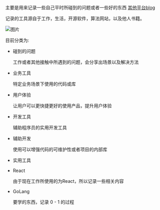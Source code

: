 主要是用来记录一些自己平时所碰到的问题或者一些好的东西 [其他平台blog](https://blog.nowcoder.net/happy315)

记录的工具源自于工作，生活，开源软件，算法网站，以及他人书籍。

![图片](https://s3.bmp.ovh/imgs/2022/06/16/76796a98ca7af042.png)

目前分类为:

- 碰到的问题
  
  工作或者其他接触中所遇到的问题，会分享出场景以及解决方法
 
- 业务工具

  特定业务场景下使用的代码或库
  
- 用户体验

  让用户可以更快捷更好的使用产品，提升用户体验

- 开发工具

  辅助程序员的实用开发工具  

- 辅助开发

  使用可以增强代码的可维护性或者项目的内部库  

- 实用工具

- React

  由于现在工作所使用的为React，所以记录一些相关内容

- GoLang

  要学的东西，记录 0 - 1 的过程